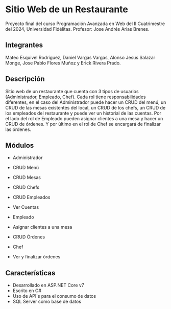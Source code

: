 # Sitio Web de un Restaurante
Proyecto final del curso Programación Avanzada en Web del II Cuatrimestre del 2024, Universidad Fidélitas. 
Profesor: Jose Andrés Arias Brenes.

## Integrantes
Mateo Esquivel Rodríguez, Daniel Vargas Vargas, Alonso Jesus Salazar Monge, Jose Pablo Flores Muñoz y Erick Rivera Prado.

## Descripción
Sitio web de un restaurante que cuenta con 3 tipos de usuarios (Administrador, Empleado, Chef). Cada rol tiene responsabilidades diferentes, en el caso del Administrador puede hacer un CRUD del menú, un CRUD de las mesas existentes del local, un CRUD de los chefs, un CRUD de los empleados del restaurante y puede ver un historial de las cuentas. Por el lado del rol de Empleado pueden asignar clientes a una mesa y hacer un CRUD de órdenes. Y por último en el rol de Chef se encargará de finalizar las órdenes.

## Módulos
- Administrador
 - CRUD Menú
 - CRUD Mesas
 - CRUD Chefs
 - CRUD Empleados
 - Ver Cuentas
   
- Empleado
 - Asignar clientes a una mesa 
 - CRUD Órdenes

- Chef
 - Ver y finalizar órdenes

## Características
- Desarrollado en ASP.NET Core v7
- Escrito en C#
- Uso de API's para el consumo de datos
- SQL Server como base de datos
